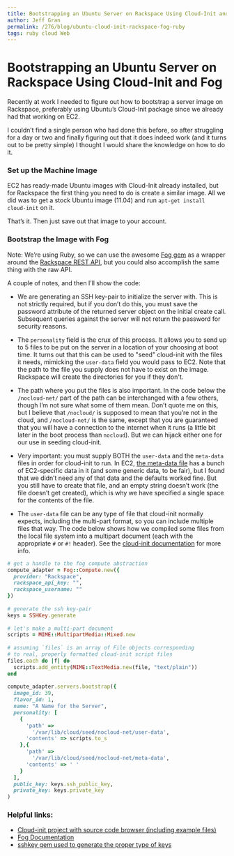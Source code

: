```yaml
---
title: Bootstrapping an Ubuntu Server on Rackspace Using Cloud-Init and Fog
author: Jeff Gran
permalink: /276/blog/ubuntu-cloud-init-rackspace-fog-ruby
tags: ruby cloud Web
---
```

# Bootstrapping an Ubuntu Server on Rackspace Using Cloud-Init and Fog

Recently at work I needed to figure out how to bootstrap a server image on Rackspace, preferably using Ubuntu’s Cloud-Init package since we already had that working on EC2.

I couldn’t find a single person who had done this before, so after struggling for a day or two and finally figuring out that it does indeed work (and it turns out to be pretty simple) I thought I would share the knowledge on how to do it.

### Set up the Machine Image

EC2 has ready-made Ubuntu images with Cloud-Init already installed, but for Rackspace the first thing you need to do is create a similar image. All we did was to get a stock Ubuntu image (11.04) and run `apt-get install cloud-init` on it.

That’s it. Then just save out that image to your account.

### Bootstrap the Image with Fog

Note: We’re using Ruby, so we can use the awesome [Fog gem][1] as a wrapper around the [Rackspace REST API][2], but you could also accomplish the same thing with the raw API.

 [1]: https://github.com/geemus/fog
 [2]: http://docs.rackspace.com/servers/api/v1.0/cs-devguide/content/Create_Server-d1e1937.html

A couple of notes, and then I’ll show the code:

*   We are generating an SSH key-pair to initialize the server with. This is not strictly required, but if you don’t do this, you must save the password attribute of the returned server object on the initial create call. Subsequent queries against the server will not return the password for security reasons.


*   The `personality` field is the crux of this process. It allows you to send up to 5 files to be put on the server in a location of your choosing at boot time. It turns out that this can be used to "seed" cloud-init with the files it needs, mimicking the `user-data` field you would pass to EC2. Note that the path to the file you supply does not have to exist on the image. Rackspace will create the directories for you if they don't.


*   The path where you put the files is also important. In the code below the `/nocloud-net/` part of the path can be interchanged with a few others, though I’m not sure what some of them mean. Don’t quote me on this, but I believe that `/nocloud/` is supposed to mean that you’re not in the cloud, and `/nocloud-net/` is the same, except that you are guaranteed that you will have a connection to the internet when it runs (a little bit later in the boot process than `nocloud`). But we can hijack either one for our use in seeding cloud-init.


*   Very important: you must supply BOTH the `user-data` and the `meta-data` files in order for cloud-init to run. In EC2, [the meta-data file][3] has a bunch of EC2-specific data in it (and some generic data, to be fair), but I found that we didn’t need any of that data and the defaults worked fine. But you still have to create that file, and an empty string doesn’t work (the file doesn’t get created), which is why we have specified a single space for the contents of the file.

 [3]: http://bazaar.launchpad.net/~cloud-init-dev/cloud-init/trunk/view/head:/doc/examples/seed/meta-data


*   The `user-data` file can be any type of file that cloud-init normally expects, including the multi-part format, so you can include multiple files that way. The code below shows how we compiled some files from the local file system into a multipart document (each with the appropriate `#` or `#!` header). See the [cloud-init documentation][4] for more info.

 [4]: https://help.ubuntu.com/community/CloudInit

~~~~ ruby
# get a handle to the fog compute abstraction
compute_adapter = Fog::Compute.new({
  provider: "Rackspace",
  rackspace_api_key: "",
  rackspace_username: ""
})
 
# generate the ssh key-pair
keys = SSHKey.generate
 
# let's make a multi-part document
scripts = MIME::MultipartMedia::Mixed.new
 
# assuming `files` is an array of File objects corresponding
# to real, properly formatted cloud-init script files
files.each do |f| do
  scripts.add_entity(MIME::TextMedia.new(file, "text/plain"))
end
 
compute_adapter.servers.bootstrap({
  image_id: 39,
  flavor_id: 1,
  name: "A Name for the Server",
  personality: [
    {
      'path' =>
        '/var/lib/cloud/seed/nocloud-net/user-data',
      'contents' => scripts.to_s
    },{
      'path' =>
        '/var/lib/cloud/seed/nocloud-net/meta-data',
      'contents' => ' '
    }
  ],
  public_key: keys.ssh_public_key,
  private_key: keys.private_key
)
~~~~

### Helpful links:

*   [Cloud-init project with source code browser (including example files)][5]
*   [Fog Documentation][6]
*   [sshkey gem used to generate the proper type of keys][7]

 [5]: https://code.launchpad.net/~cloud-init-dev/cloud-init/trunk
 [6]: http://fog.io/0.10.0/rdoc/Fog/Compute/Rackspace/Server.html
 [7]: https://github.com/bensie/sshkey
